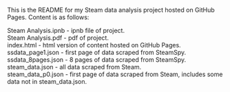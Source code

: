 This is the README for my Steam data analysis project hosted on GitHub Pages. Content is as follows:

Steam Analysis.ipnb - ipnb file of project.  
Steam Analysis.pdf - pdf of project.  
index.html - html version of content hosted on GitHub Pages.  
ssdata_page1.json - first page of  data scraped from SteamSpy.  
ssdata_8pages.json - 8 pages of data scraped from SteamSpy.  
steam_data.json - all data scraped from Steam.  
steam_data_p0.json - first page of data scraped from Steam, includes some data not in steam_data.json.  
